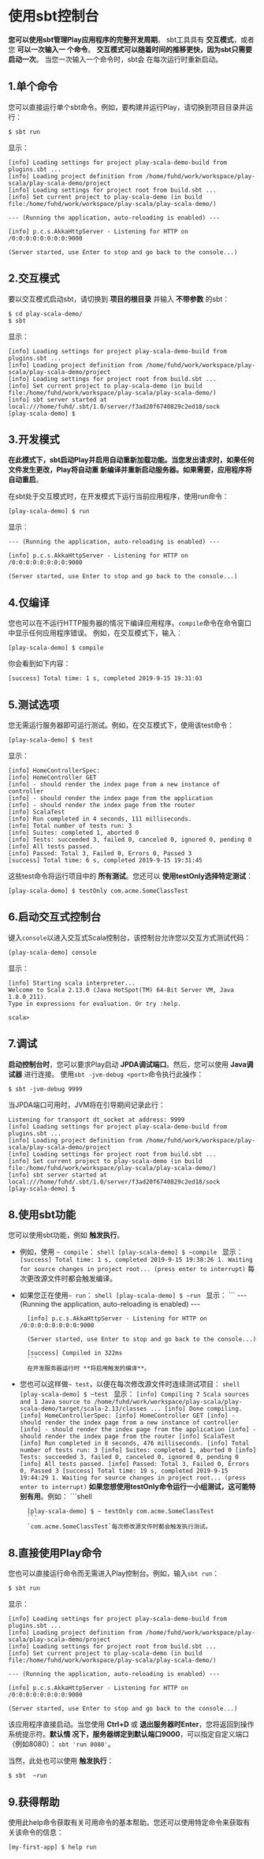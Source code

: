 使用sbt控制台
===================================================================================
**您可以使用sbt管理Play应用程序的完整开发周期**。 sbt工具具有 **交互模式**，或者您 **可以一次输入一
个命令**。 **交互模式可以随着时间的推移更快，因为sbt只需要启动一次**。 当您一次输入一个命令时，sbt会
在每次运行时重新启动。

## 1.单个命令
您可以直接运行单个sbt命令。例如，要构建并运行Play，请切换到项目目录并运行：
```shell
$ sbt run
```
显示：
```
[info] Loading settings for project play-scala-demo-build from plugins.sbt ...
[info] Loading project definition from /home/fuhd/work/workspace/play-scala/play-scala-demo/project
[info] Loading settings for project root from build.sbt ...
[info] Set current project to play-scala-demo (in build file:/home/fuhd/work/workspace/play-scala/play-scala-demo/)

--- (Running the application, auto-reloading is enabled) ---

[info] p.c.s.AkkaHttpServer - Listening for HTTP on /0:0:0:0:0:0:0:0:9000

(Server started, use Enter to stop and go back to the console...)
```

## 2.交互模式
要以交互模式启动sbt，请切换到 **项目的根目录** 并输入 **不带参数** 的sbt：
```shell
$ cd play-scala-demo/
$ sbt
```
显示：
```
[info] Loading settings for project play-scala-demo-build from plugins.sbt ...
[info] Loading project definition from /home/fuhd/work/workspace/play-scala/play-scala-demo/project
[info] Loading settings for project root from build.sbt ...
[info] Set current project to play-scala-demo (in build file:/home/fuhd/work/workspace/play-scala/play-scala-demo/)
[info] sbt server started at local:///home/fuhd/.sbt/1.0/server/f3ad20f6740829c2ed18/sock
[play-scala-demo] $ 
```

## 3.开发模式
**在此模式下，sbt启动Play并启用自动重新加载功能。当您发出请求时，如果任何文件发生更改，Play将自动重
新编译并重新启动服务器。如果需要，应用程序将自动重启**。

在sbt处于交互模式时，在开发模式下运行当前应用程序，使用run命令：
```shell
[play-scala-demo] $ run
```
显示：
```
--- (Running the application, auto-reloading is enabled) ---

[info] p.c.s.AkkaHttpServer - Listening for HTTP on /0:0:0:0:0:0:0:0:9000

(Server started, use Enter to stop and go back to the console...)
```

## 4.仅编译
您也可以在不运行HTTP服务器的情况下编译应用程序。`compile`命令在命令窗口中显示任何应用程序错误。
例如，在交互模式下，输入：
```shell
[play-scala-demo] $ compile
```
你会看到如下内容：
```
[success] Total time: 1 s, completed 2019-9-15 19:31:03
```

## 5.测试选项
您无需运行服务器即可运行测试。例如，在交互模式下，使用该test命令：
```shell
[play-scala-demo] $ test
```
显示：
```
[info] HomeControllerSpec:
[info] HomeController GET
[info] - should render the index page from a new instance of controller
[info] - should render the index page from the application
[info] - should render the index page from the router
[info] ScalaTest
[info] Run completed in 4 seconds, 111 milliseconds.
[info] Total number of tests run: 3
[info] Suites: completed 1, aborted 0
[info] Tests: succeeded 3, failed 0, canceled 0, ignored 0, pending 0
[info] All tests passed.
[info] Passed: Total 3, Failed 0, Errors 0, Passed 3
[success] Total time: 6 s, completed 2019-9-15 19:31:45
```
这些test命令将运行项目中的 **所有测试**。您还可以 **使用testOnly选择特定测试**：
```shell
[play-scala-demo] $ testOnly com.acme.SomeClassTest
```

## 6.启动交互式控制台
键入`console`以进入交互式Scala控制台，该控制台允许您以交互方式测试代码：
```shell
[play-scala-demo] console
```
显示：
```
[info] Starting scala interpreter...
Welcome to Scala 2.13.0 (Java HotSpot(TM) 64-Bit Server VM, Java 1.8.0_211).
Type in expressions for evaluation. Or try :help.

scala> 
```

## 7.调试
**启动控制台时**，您可以要求Play启动 **JPDA调试端口**。然后，您可以使用 **Java调试器** 进行连接。
使用`sbt -jvm-debug <port>`命令执行此操作：
```shell
$ sbt -jvm-debug 9999
```
当JPDA端口可用时，JVM将在引导期间记录此行：
```
Listening for transport dt_socket at address: 9999
[info] Loading settings for project play-scala-demo-build from plugins.sbt ...
[info] Loading project definition from /home/fuhd/work/workspace/play-scala/play-scala-demo/project
[info] Loading settings for project root from build.sbt ...
[info] Set current project to play-scala-demo (in build file:/home/fuhd/work/workspace/play-scala/play-scala-demo/)
[info] sbt server started at local:///home/fuhd/.sbt/1.0/server/f3ad20f6740829c2ed18/sock
[play-scala-demo] $ 
```

## 8.使用sbt功能
您可以使用sbt功能，例如 **触发执行**。
+ 例如，使用 `~ compile`：
        ```shell
        [play-scala-demo] $ ~compile
        ```
        显示：
        ```
        [success] Total time: 1 s, completed 2019-9-15 19:38:26
        1. Waiting for source changes in project root... (press enter to interrupt)
        ```
        每次更改源文件时都会触发编译。
+ 如果您正在使用`~ run`：
        ```shell
        [play-scala-demo] $ ~run
        ```
        显示：
        ```
        --- (Running the application, auto-reloading is enabled) ---

        [info] p.c.s.AkkaHttpServer - Listening for HTTP on /0:0:0:0:0:0:0:0:9000

        (Server started, use Enter to stop and go back to the console...)

        [success] Compiled in 322ms
        ```
        在开发服务器运行时 **将启用触发的编译**。
+ 您也可以这样做`~ test`，以便在每次修改源文件时连续测试项目：
        ```shell
        [play-scala-demo] $ ~test
        ```
        显示：
        ```
        [info] Compiling 7 Scala sources and 1 Java source to /home/fuhd/work/workspace/play-scala/play-scala-demo/target/scala-2.13/classes ...
        [info] Done compiling.
        [info] HomeControllerSpec:
        [info] HomeController GET
        [info] - should render the index page from a new instance of controller
        [info] - should render the index page from the application
        [info] - should render the index page from the router
        [info] ScalaTest
        [info] Run completed in 8 seconds, 476 milliseconds.
        [info] Total number of tests run: 3
        [info] Suites: completed 1, aborted 0
        [info] Tests: succeeded 3, failed 0, canceled 0, ignored 0, pending 0
        [info] All tests passed.
        [info] Passed: Total 3, Failed 0, Errors 0, Passed 3
        [success] Total time: 19 s, completed 2019-9-15 19:44:29
        1. Waiting for source changes in project root... (press enter to interrupt)
        ```
        **如果您想使用testOnly命令运行一小组测试，这可能特别有用**。例如：
        ```shell
        
        [play-scala-demo] $ ~ testOnly com.acme.SomeClassTest
        ```
        `com.acme.SomeClassTest`每次修改源文件时都会触发执行测试。


## 8.直接使用Play命令
您也可以直接运行命令而无需进入Play控制台。例如，输入`sbt run`：
```shell
$ sbt run
```
显示：
```
[info] Loading settings for project play-scala-demo-build from plugins.sbt ...
[info] Loading project definition from /home/fuhd/work/workspace/play-scala/play-scala-demo/project
[info] Loading settings for project root from build.sbt ...
[info] Set current project to play-scala-demo (in build file:/home/fuhd/work/workspace/play-scala/play-scala-demo/)

--- (Running the application, auto-reloading is enabled) ---

[info] p.c.s.AkkaHttpServer - Listening for HTTP on /0:0:0:0:0:0:0:0:9000

(Server started, use Enter to stop and go back to the console...)
```
该应用程序直接启动。当您使用 **Ctrl+D** 或 **退出服务器时Enter**，您将返回到操作系统提示符。**默认情
况下，服务器绑定到默认端口9000**，可以指定自定义端口（例如8080）： `sbt 'run 8080'`。

当然，此处也可以使用 **触发执行**：
```shell
$ sbt  ~run
```

## 9.获得帮助
使用此help命令获取有关可用命令的基本帮助。您还可以使用特定命令来获取有关该命令的信息：
```shell
[my-first-app] $ help run
```

